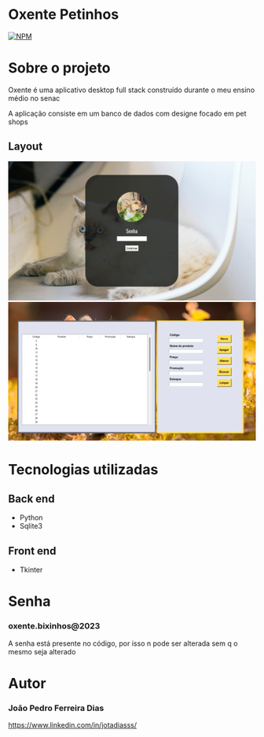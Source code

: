 # Oxente Petinhos
[![NPM](https://img.shields.io/npm/l/react)](https://github.com/JotaDiasss/OxentePetinhos/blob/main/LICENSE) 

# Sobre o projeto

Oxente  é uma aplicativo desktop full stack construído durante o meu ensino médio no senac

A aplicação consiste em um banco de dados com designe focado em pet shops

## Layout
![desktop 1](https://github.com/JotaDiasss/OxentePetinhos/blob/main/Tela1app.png) ![desktop 2](https://github.com/JotaDiasss/OxentePetinhos/blob/main/Tela2app.png)

# Tecnologias utilizadas
## Back end
- Python
- Sqlite3
## Front end
- Tkinter

# Senha
### oxente.bixinhos@2023

A senha está presente no código, por isso n pode ser alterada sem q o mesmo seja alterado

# Autor
### João Pedro Ferreira Dias
https://www.linkedin.com/in/jotadiasss/

